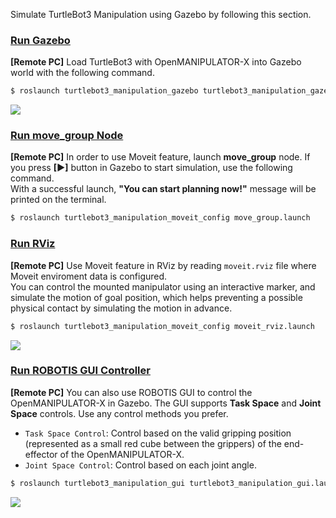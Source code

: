 
Simulate TurtleBot3 Manipulation using Gazebo by following this section.

### [Run Gazebo](#run-gazebo)

**[Remote PC]** Load TurtleBot3 with OpenMANIPULATOR-X into Gazebo world with the following command.

```bash
$ roslaunch turtlebot3_manipulation_gazebo turtlebot3_manipulation_gazebo.launch
```

![](/assets/images/platform/turtlebot3/manipulation/tb3_omx_gazebo.png)

<!-- **[Remote PC]** Bring model into Gazebo.
**[Remote PC]** Launch Launch robot_state_publisher node.
```bash
$ ROS_NAMESPACE=om_with_tb3 roslaunch open_manipulator_with_tb3_tools om_with_tb3_remote.launch
``` -->

### [Run move_group Node](#run-move-group-node)

**[Remote PC]** In order to use Moveit feature, launch **move_group** node. If you press **\[▶]** button in Gazebo to start simulation, use the following command.  
With a successful launch, **"You can start planning now!"** message will be printed on the terminal.

```bash
$ roslaunch turtlebot3_manipulation_moveit_config move_group.launch
```

### [Run RViz](#run-rviz)

**[Remote PC]** Use Moveit feature in RViz by reading `moveit.rviz` file where Moveit enviroment data is configured.  
You can control the mounted manipulator using an interactive marker, and simulate the motion of goal position, which helps preventing a possible physical contact by simulating the motion in advance.

```bash
$ roslaunch turtlebot3_manipulation_moveit_config moveit_rviz.launch
```

![](/assets/images/platform/turtlebot3/manipulation/tb3_omx_rviz.png)

<!--
**[Remote PC]**
```bash
$ export TURTLEBOT3_MODEL=${TB3_MODEL}
$ roslaunch open_manipulator_with_tb3_tools slam.launch use_platform:=true
```

**[Remote PC]** Launch teleop node
```bash
$ ROS_NAMESPACE=om_with_tb3 roslaunch turtlebot3_teleop turtlebot3_teleop_key.launch
```

**[Remote PC]** Launch map_saver node
```bash
$ ROS_NAMESPACE=om_with_tb3 rosrun map_server map_saver -f ~/map
```

![](/assets/images/platform/turtlebot3/manipulation/open_manipulator_slam.png)
-->

### [Run ROBOTIS GUI Controller](#run-robotis-gui-controller)

**[Remote PC]** You can also use ROBOTIS GUI to control the OpenMANIPULATOR-X in Gazebo. The GUI supports **Task Space** and **Joint Space** controls. Use any control methods you prefer.

- `Task Space Control`: Control based on the valid gripping position (represented as a small red cube between the grippers) of the end-effector of the OpenMANIPULATOR-X.
- `Joint Space Control`: Control based on each joint angle.

```bash
$ roslaunch turtlebot3_manipulation_gui turtlebot3_manipulation_gui.launch
```

![](/assets/images/platform/turtlebot3/manipulation/tb3_omx_gui_controller.png)

<!-- ## [Navigation](#navigation)

```bash
$ export TURTLEBOT3_MODEL=${TB3_MODEL}
$ roslaunch open_manipulator_with_tb3_tools navigation.launch use_platform:=true
```

![](/assets/images/platform/turtlebot3/manipulation/open_manipulator_navigation.png) -->
